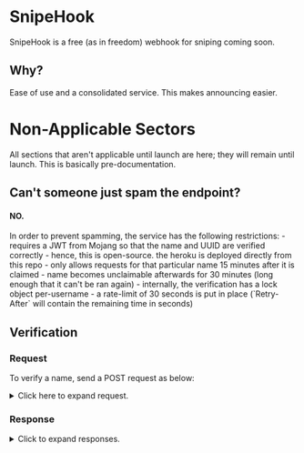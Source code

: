 # SnipeHook
SnipeHook is a free (as in freedom) webhook for sniping coming soon. <!--hosted at https://snipehook.herokuapp.com.-->

## Why?
Ease of use and a consolidated service. This makes announcing easier.

# Non-Applicable Sectors
All sections that aren't applicable until launch are here; they will remain until launch. This is basically pre-documentation.
## Can't someone just spam the endpoint?
<h4> NO. </h4>
In order to prevent spamming, the service has the following restrictions:
 - requires a JWT from Mojang so that the name and UUID are verified correctly
   - hence, this is open-source. the heroku is deployed directly from this repo
 - only allows requests for that particular name 15 minutes after it is claimed
 - name becomes unclaimable afterwards for 30 minutes (long enough that it can't be ran again)
 - internally, the verification has a lock object per-username
 - a rate-limit of 30 seconds is put in place (`Retry-After` will contain the remaining time in seconds)

## Verification
### Request
To verify a name, send a POST request as below:
<details>
  <summary>Click here to expand request.</summary>

All headers provided are **required**. Your request will be denied (see below) unless you provide all headers.
```http
POST https://snipehook.herokuapp.com/verify/$profileName HTTP/1.1
Content-Type: application/json
Authorization: JWT <token>
Accept: application/json

{"name": "$profileName", "id": "$profileID", "wh": {"name": "$sniperName", "icon": "$iconURL"}}
```
</details>
  
### Response
<details>
  <summary>Click to expand responses.</summary>
  
A list of possible responses is found below.
  - Success
    - HTTP Status 200
    - Content of `{}`
  - Invalid Request Error
    - HTTP Status 400
    - Content of `{"msg": "Invalid request. Try again later."}`
  - Authentication Failure
    - HTTP Status 401
    - Content of `{"msg": "Invalid authentication."}`
  - Verification Failure
    - HTTP Status 403
    - Content of `{"msg": "Verification failed." "add": "Check that the account owns the username and try again."}`
  - Webhook Failure
    - HTTP Status 500
    - Content of `{"msg": "Webhook link invalid."`}
      - This is a fuck-up on the service's end, open an issue if this occurs.
  </details>
